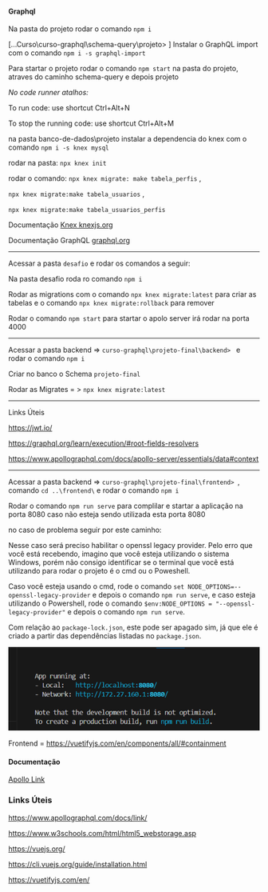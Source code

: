#### Graphql

Na pasta do projeto rodar o comando `npm i`

[...Curso\curso-graphql\schema-query\projeto>
]
Instalar o GraphQL import com o comando  `npm i -s graphql-import`

Para startar o projeto rodar o comando `npm start` na pasta do projeto, atraves do caminho schema-query e depois projeto 

*No code runner atalhos:* 

To run code:
use shortcut Ctrl+Alt+N

To stop the running code:
use shortcut Ctrl+Alt+M

na pasta banco-de-dados\projeto instalar a dependencia do knex com o comando `npm i -s knex mysql`

rodar na pasta: `npx knex init`

rodar o comando: `npx knex migrate: make tabela_perfis` ,

`npx knex migrate:make tabela_usuarios` ,

`npx knex migrate:make tabela_usuarios_perfis`

Documentação [Knex knexjs.org](https://knexjs.org/guide/)

Documentação GraphQL [graphql.org](https://graphql.org/learn/)

--------------------

Acessar a pasta `desafio` e rodar os comandos a seguir: 

Na pasta desafio roda ro comando `npm i`

Rodar as migrations com o comando `npx knex migrate:latest` para criar as tabelas e o comando `npx knex migrate:rollback` para remover

Rodar o comando `npm start` para startar o apolo server irá rodar na porta 4000

----------------------------------------------------------------

Acessar a pasta backend => `curso-graphql\projeto-final\backend> ` e rodar o comando `npm i`

Criar no banco o Schema `projeto-final` 

Rodar as Migrates = > `npx knex migrate:latest`

----------------------------------------------------------------
Links Úteis

https://jwt.io/

https://graphql.org/learn/execution/#root-fields-resolvers

https://www.apollographql.com/docs/apollo-server/essentials/data#context

--------------------------------------------------------------------

Acessar a pasta backend => `curso-graphql\projeto-final\frontend> `, comando `cd ..\frontend\` e rodar o comando `npm i`

Rodar o comando `npm run serve` para complilar e startar a aplicação na porta 8080 caso não esteja sendo utilizada esta porta 8080

no caso de problema seguir por este caminho:

Nesse caso será preciso habilitar o openssl legacy provider.  Pelo erro que você está recebendo, imagino que você esteja utilizando o sistema Windows, porém não consigo identificar se o terminal que você está utilizando para rodar o projeto é o cmd ou o Poweshell.

Caso você esteja usando o cmd, rode o comando `set NODE_OPTIONS=--openssl-legacy-provider` e  depois o comando `npm run serve`, e caso esteja utilizando o Powershell, rode o comando `$env:NODE_OPTIONS = "--openssl-legacy-provider"` e depois o comando `npm run serve`.

Com relação ao `package-lock.json`, este pode ser apagado sim, já que ele é criado a partir das dependências listadas no `package.json`.

![alt text](image.png)

Frontend = https://vuetifyjs.com/en/components/all/#containment


#### Documentação

[Apollo Link](https://www.apollographql.com/docs/react/api/link/introduction)

### Links Úteis

https://www.apollographql.com/docs/link/

https://www.w3schools.com/html/html5_webstorage.asp

https://vuejs.org/

https://cli.vuejs.org/guide/installation.html

https://vuetifyjs.com/en/